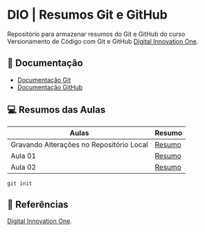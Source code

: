 # DIO | Resumos Git e GitHub

Repositório para armazenar resumos do Git e GitHub do curso Versionamento de Código com Git e GitHub
[Digital Innovation One](https://www.dio.me/).

## 📖 Documentação
- [Documentação Git](https://git-scm.com/doc)
- [Documentação GitHub](https://docs.github.com/)

## 💻 Resumos das Aulas
| Aulas | Resumo |
|-------|---------|
| Gravando Alterações no Repositório Local | [Resumo]() |
| Aula 01 | [Resumo]() |
| Aula 02 | [Resumo]() |

```
git init
```

## 🔎 Referências
[Digital Innovation One]().
